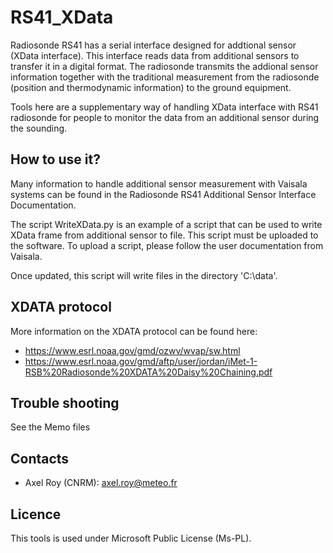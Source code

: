 RS41_XData
===========================================================

Radiosonde RS41 has a serial interface designed for addtional sensor (XData interface). This interface reads data from additional sensors to transfer it in a digital format. The radiosonde transmits the addional sensor information together with the traditional measurement from the radiosonde (position and thermodynamic information) to the ground equipment. 

Tools here are a supplementary way of handling XData interface with RS41 radiosonde for people to monitor the data from an additional sensor during the sounding. 

How to use it?
---------------

Many information to handle additional sensor measurement with Vaisala systems can be found in the Radiosonde RS41 Additional Sensor Interface Documentation. 

The script WriteXData.py is an example of a script that can be used to write XData frame from additional sensor to file. This script must be uploaded to the software. To upload a script, please follow the user documentation from Vaisala. 

Once updated, this script will write files in the directory 'C:\data\'. 

XDATA protocol
---------------
More information on the XDATA protocol can be found here: 
* https://www.esrl.noaa.gov/gmd/ozwv/wvap/sw.html
* https://www.esrl.noaa.gov/gmd/aftp/user/jordan/iMet-1-RSB%20Radiosonde%20XDATA%20Daisy%20Chaining.pdf


Trouble shooting
---------
See the Memo files


Contacts
---------
  * Axel Roy (CNRM): axel.roy@meteo.fr

Licence
--------
This tools is used under Microsoft Public License (Ms-PL).

